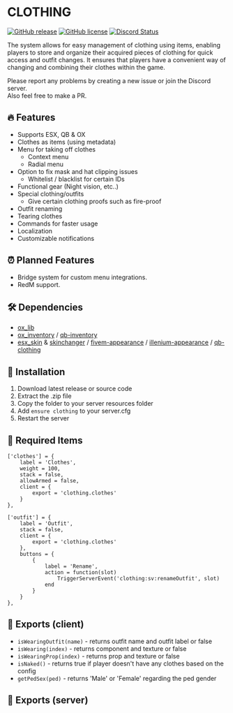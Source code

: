 # CLOTHING
[![GitHub release](https://img.shields.io/github/v/release/LikeManTV/clothing.svg)](https://github.com/LikeManTV/clothing/releases/latest)
[![GitHub license](https://img.shields.io/github/license/LikeManTV/clothing.svg)](LICENSE)
<a href="https://discordapp.com/invite/55aQNKzQVW" title="Chat on Discord"><img alt="Discord Status" src="https://discordapp.com/api/guilds/912329245789933569/widget.png"></a>

The system allows for easy management of clothing using items, enabling players to store and organize their acquired pieces of clothing for quick access and outfit changes. It ensures that players have a convenient way of changing and combining their clothes within the game.

Please report any problems by creating a new issue or join the Discord server.<br/>
Also feel free to make a PR.

## 🔥 Features
- Supports ESX, QB & OX
- Clothes as items (using metadata)
- Menu for taking off clothes
  - Context menu
  - Radial menu
- Option to fix mask and hat clipping issues
  - Whitelist / blacklist for certain IDs
- Functional gear (Night vision, etc..)
- Special clothing/outfits
  - Give certain clothing proofs such as fire-proof
- Outfit renaming
- Tearing clothes
- Commands for faster usage
- Localization
- Customizable notifications

## ⏰ Planned Features
- Bridge system for custom menu integrations.
- RedM support.
 
## 🛠️ Dependencies
- [ox_lib](https://github.com/overextended/ox_lib)
- [ox_inventory](https://github.com/overextended/ox_inventory) / [qb-inventory](https://github.com/qbcore-framework/qb-inventory)
- [esx_skin](https://github.com/esx-framework/esx_core/tree/main/%5Bcore%5D/esx_skin) & [skinchanger](https://github.com/esx-framework/esx_core/tree/main/%5Bcore%5D/skinchanger) / [fivem-appearance](https://github.com/pedr0fontoura/fivem-appearance) / [illenium-appearance](https://github.com/iLLeniumStudios/illenium-appearance) / [qb-clothing](https://github.com/qbcore-framework/qb-clothing)

## 📲 Installation
1. Download latest release or source code
2. Extract the .zip file
3. Copy the folder to your server resources folder
4. Add `ensure clothing` to your server.cfg
5. Restart the server

## 📌 Required Items
```
['clothes'] = {
	label = 'Clothes',
	weight = 100,
	stack = false,
	allowArmed = false,
	client = {
		export = 'clothing.clothes'
	}
},

['outfit'] = {
	label = 'Outfit',
	stack = false,
	client = {
		export = 'clothing.clothes'
	},
	buttons = {
		{
			label = 'Rename',
			action = function(slot)
				TriggerServerEvent('clothing:sv:renameOutfit', slot)
			end
		}
	}
},
```

## 📝 Exports (client)
- `isWearingOutfit(name)` - returns outfit name and outfit label or false
- `isWearing(index)` - returns component and texture or false
- `isWearingProp(index)` - returns prop and texture or false
- `isNaked()` - returns true if player doesn't have any clothes based on the config
- `getPedSex(ped)` - returns 'Male' or 'Female' regarding the ped gender

## 📝 Exports (server)
